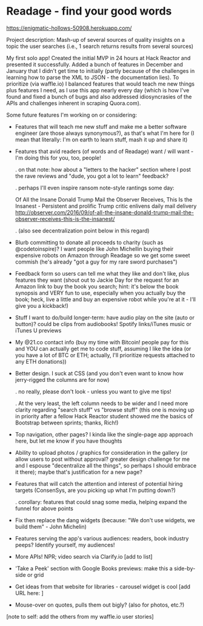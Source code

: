 # Readage - find your good words

https://enigmatic-hollows-50908.herokuapp.com/

Project description: Mash-up of several sources of quality insights on a topic the user searches (i.e., 1 search returns results from several sources)

My first solo app! Created the initial MVP in 24 hours at Hack Reactor and presented it successfully. Added a bunch of features in December and January that I didn't get time to initially (partly because of the challenges in learning how to parse the XML to JSON - the documentation lies). To prioritize (via waffle.io) I balanced features that would teach me new things plus features I need, as I use this app nearly every day (which is how I've found and fixed a bunch of bugs and also addressed idiosyncrasies of the APIs and challenges inherent in scraping Quora.com).

Some future features I'm working on or considering:

- Features that will teach me new stuff and make me a better software engineer (are those always synonymous?), as that's what I'm here for (I mean that literally: I'm on earth to learn stuff, mash it up and share it)

- Features that avid readers (of words and of Readage) want / will want - I'm doing this for you, too, people!

  . on that note: how about a "letters to the hacker" section where I post the rave reviews and "dude, you got a lot to learn" feedback?

  . perhaps I'll even inspire ransom note-style rantings some day:

   Of All the Insane Donald Trump Mail the Observer Receives, This Is the Insanest -
   Persistent and prolific Trump critic enlivens daily mail delivery
   http://observer.com/2016/09/of-all-the-insane-donald-trump-mail-the-observer-receives-this-is-the-insanest/

  . (also see decentralization point below in this regard)

- Blurb committing to donate all proceeds to charity (such as @codetoinspire)? I want people like John Michellin buying their expensive robots on Amazon through Readage so we get some sweet commish (he's already "got a guy for my rare sword purchases")

- Feedback form so users can tell me what they like and don't like, plus features they want (shout out to Jackie Day for the request for an Amazon link to buy the book you search; hint: it's below the book synopsis and VERY fun to use, especially when you actually buy the book; heck, live a little and buy an expensive robot while you're at it - I'll give you a kickback!)

- Stuff I want to do/build longer-term: have audio play on the site (auto or button)? could be clips from audiobooks! Spotify  links/iTunes music or iTunes U previews

- My @21.co contact info (buy my time with Bitcoin! people pay for this and YOU can actually get me to code stuff, assuming I like the idea (or you have a lot of BTC or ETH; actually, I'll prioritize requests attached to any ETH donations))

- Better design. I suck at CSS (and you don't even want to know how jerry-rigged the columns are for now)

  . no really, please don't look - unless you want to give me tips!

  . At the very least, the left column needs to be wider and I need more clarity regarding "search stuff" vs "browse stuff" (this one is moving up in priority after a fellow Hack Reactor student showed me the basics of Bootstrap between sprints; thanks, Rich!)

- Top navigation, other pages? I kinda like the single-page app approach here, but let me know if you have thoughts

- Ability to upload photos / graphics for consideration in the gallery (or allow users to post without approval? greater design challenge for me and I espouse "decentralize all the things", so perhaps I should embrace it there); maybe that's justification for a new page?

- Features that will catch the attention and interest of potential hiring targets (ConsenSys, are you picking up what I'm putting down?)

  . corollary: features that could snag some media, helping expand the funnel for above points

- Fix then replace the dang widgets (because: "We don't use widgets, we build them" - John Michelin)

- Features serving the app's various audiences: readers, book industry peeps? Identify yourself, my audiences!

- More APIs! NPR; video search via Clarify.io [add to list]

- 'Take a Peek' section with Google Books previews: make this a side-by-side or grid

- Get ideas from that website for libraries - carousel widget is cool [add URL here:    ]

- Mouse-over on quotes, pulls them out bigly? (also for photos, etc.?)

[note to self: add the others from my waffle.io user stories]
